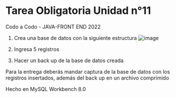 # Tarea Obligatoria Unidad n°11
Codo a Codo - JAVA-FRONT END 2022

1) Crea una base de datos con la siguiente estructura
![image](https://user-images.githubusercontent.com/13838601/201188264-d318bdb7-c690-4a77-8875-be328f28c970.png)

2) Ingresa 5 registros

3) Hacer un back up de la base de datos creada

Para la entrega deberás mandar captura de la base de datos con los registros insertados, además del back up en un archivo comprimido

Hecho en MySQL Workbench 8.0


